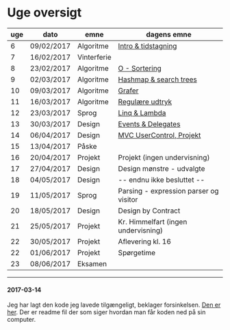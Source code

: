 # Uge oversigt


uge	| dato |emne| dagens emne
---|---|---|---6		| 09/02/2017		| 	Algoritme	| 	[Intro & tidstagning](Lektion01-benchmarking/lektion01.md)|7		| 16/02/2017		| Vinterferie	8		| 23/02/2017		| Algoritme		| [O - Sortering](Lektion02-bigO-sorting/lektion02.md)9		| 02/03/2017		| Algoritme		| [Hashmap & search trees](Lektion03-treesAndMaps/lektion03.md)10		| 09/03/2017		| Algoritme		| [Grafer](Lektion04-graphsAndBacktrack/lektion04.md)11		| 16/03/2017		| Algoritme		| [Regulære udtryk](Lektion05-RegularExpression/lektion05.md)12		| 23/03/2017		| Sprog		| [Linq & Lambda](Lektion06-Linq/lektion06.md)13		| 30/03/2017		| Design		| [Events & Delegates](Lektion07-DP1-Obs/lektion07.md)14		| 06/04/2017		| Design		| 	[MVC UserControl, Projekt](Lektion08-DP2-MVC-Canvas/lektion08.md)15		| 13/04/2017		| Påske	16		| 20/04/2017		| Projekt		| 	Projekt (ingen undervisning)17		| 27/04/2017		| Design		| 	Design mønstre - udvalgte18		| 04/05/2017		| Design		| -- endnu ikke besluttet --19		| 11/05/2017		| Sprog		| Parsing - expression parser og visitor20		| 18/05/2017		| Design		| Design by Contract21		| 25/05/2017		| Projekt | Kr. Himmelfart (ingen undervisning)22		| 30/05/2017		| Projekt	| Aflevering kl. 1622		| 01/06/2017		| Projekt	| Spørgetime23		| 08/06/2017		| Eksamen	

<hr>

#### 2017-03-14
Jeg har lagt den kode jeg lavede tilgængeligt, beklager forsinkelsen. [Den er her](https://github.com/cphbusinessAUVidrProg/uge4opgaveKoe). Der er readme fil der som siger hvordan man får koden ned på sin computer.
